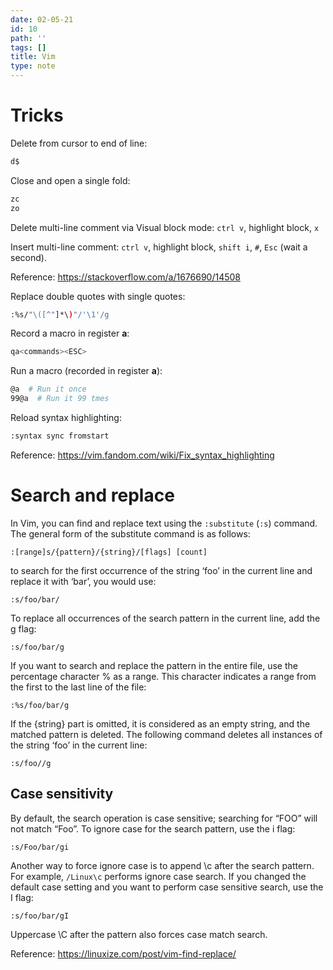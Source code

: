 ```yaml
---
date: 02-05-21
id: 10
path: ''
tags: []
title: Vim
type: note
---
```


# Tricks
Delete from cursor to end of line:

```bash
d$
```

Close and open a single fold:

```bash
zc
zo
```

Delete multi-line comment via Visual block mode: `ctrl v`, highlight block, `x`

Insert multi-line comment: `ctrl v`, highlight block, `shift i`, `#`, `Esc`
(wait a second).

Reference: <https://stackoverflow.com/a/1676690/14508>

Replace double quotes with single quotes:

```bash
:%s/"\([^"]*\)"/'\1'/g
```

Record a macro in register **a**:

```bash
qa<commands><ESC>
```

Run a macro (recorded in register **a**):

```bash
@a  # Run it once
99@a  # Run it 99 tmes
```

Reload syntax highlighting:

```bash
:syntax sync fromstart
```

Reference: <https://vim.fandom.com/wiki/Fix_syntax_highlighting>

# Search and replace
In Vim, you can find and replace text using the `:substitute` (`:s`) command. The general form of the substitute command is as follows:
```
:[range]s/{pattern}/{string}/[flags] [count]
```
to search for the first occurrence of the string ‘foo’ in the current line and replace it with ‘bar’, you would use:
```
:s/foo/bar/
```
To replace all occurrences of the search pattern in the current line, add the g flag:
```
:s/foo/bar/g
```
If you want to search and replace the pattern in the entire file, use the percentage character % as a range. This character indicates a range from the first to the last line of the file:
```
:%s/foo/bar/g
```
If the {string} part is omitted, it is considered as an empty string, and the matched pattern is deleted. The following command deletes all instances of the string ‘foo’ in the current line:
```
:s/foo//g
```
## Case sensitivity

By default, the search operation is case sensitive; searching for “FOO” will not match “Foo”. To ignore case for the search pattern, use the i flag:
```
:s/Foo/bar/gi
```
Another way to force ignore case is to append \c after the search pattern. For example, `/Linux\c` performs ignore case search. If you changed the default case setting and you want to perform case sensitive search, use the I flag:
```
:s/foo/bar/gI
```
Uppercase \C after the pattern also forces case match search.

Reference: https://linuxize.com/post/vim-find-replace/